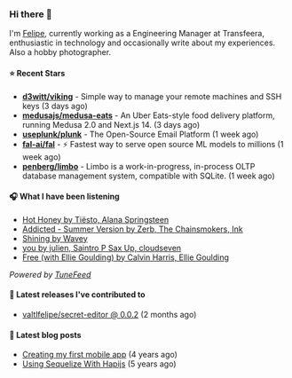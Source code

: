 ### Hi there 👋

I'm [Felipe](https://felipevm.com), currently working as a Engineering Manager at Transfeera, enthusiastic in technology and occasionally write about my experiences. Also a hobby photographer.

#### ⭐ Recent Stars
- **[d3witt/viking](https://github.com/d3witt/viking)** - Simple way to manage your remote machines and SSH keys (3 days ago)
- **[medusajs/medusa-eats](https://github.com/medusajs/medusa-eats)** - An Uber Eats-style food delivery platform, running Medusa 2.0 and Next.js 14. (3 days ago)
- **[useplunk/plunk](https://github.com/useplunk/plunk)** - The Open-Source Email Platform (1 week ago)
- **[fal-ai/fal](https://github.com/fal-ai/fal)** - ⚡ Fastest way to serve open source ML models to millions (1 week ago)
- **[penberg/limbo](https://github.com/penberg/limbo)** - Limbo is a work-in-progress, in-process OLTP database management system, compatible with SQLite. (1 week ago)

#### 🎧 What I have been listening
- [Hot Honey by Tiësto, Alana Springsteen](https://open.spotify.com/track/7fZtgiJSNJ2QarKKKSssBp)
- [Addicted - Summer Version by Zerb, The Chainsmokers, Ink](https://open.spotify.com/track/2dXOVcJm5pHTegEifpiEt1)
- [Shining by Wavey](https://open.spotify.com/track/6PuDILoX3ZS4N0A7yQtCDv)
- [you by julien, Saintro P Sax Up, cloudseven](https://open.spotify.com/track/7BnRXdSpJ1Nn8bTrOIXrjT)
- [Free (with Ellie Goulding) by Calvin Harris, Ellie Goulding](https://open.spotify.com/track/3NxB1jubUWY6zit9rOk8ZC)

_Powered by [TuneFeed](https://tunefeed.app?ref=valtlfelipe-gh-profile)_ 

#### 🚀 Latest releases I've contributed to


- [valtlfelipe/secret-editor @ 0.0.2](https://github.com/valtlfelipe/secret-editor/releases/tag/0.0.2) (2 months ago)

#### 📄 Latest blog posts
- [Creating my first mobile app](https://felipevm.com/posts/creating-my-first-mobile-app/) (4 years ago)
- [Using Sequelize With Hapijs](https://felipevm.com/posts/using-sequelize-with-hapijs/) (5 years ago)
